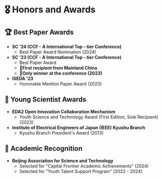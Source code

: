 # 🎖 Honors and Awards
## 🏆 Best Paper Awards
- **SC '24 (CCF - A International Top - tier Conference)**
  - Best Paper Award Nomination (2024)
- **SC '23 (CCF - A International Top - tier Conference)**
  - Best Paper Award
  - 🔹**First recipient from Mainland China**
  - 🔹**Only winner at the conference (2023)**
- **ISEDA '23**
  - Honorable Mention Paper Award (2023)

## 🏅 Young Scientist Awards
- **EDA2 Open Innovation Collaboration Mechanism**
  - Youth Science and Technology Award (First Edition, Sole Recipient) (2023)
- **Institute of Electrical Engineers of Japan (IEEE) Kyushu Branch**
  - Kyushu Branch President's Award (2013)

## 🏅 Academic Recognition
- **Beijing Association for Science and Technology**
  - Selected for "Capital Frontier Academic Achievements" (2024)
  - Selected for "Youth Talent Support Program" (2022 - 2024)
